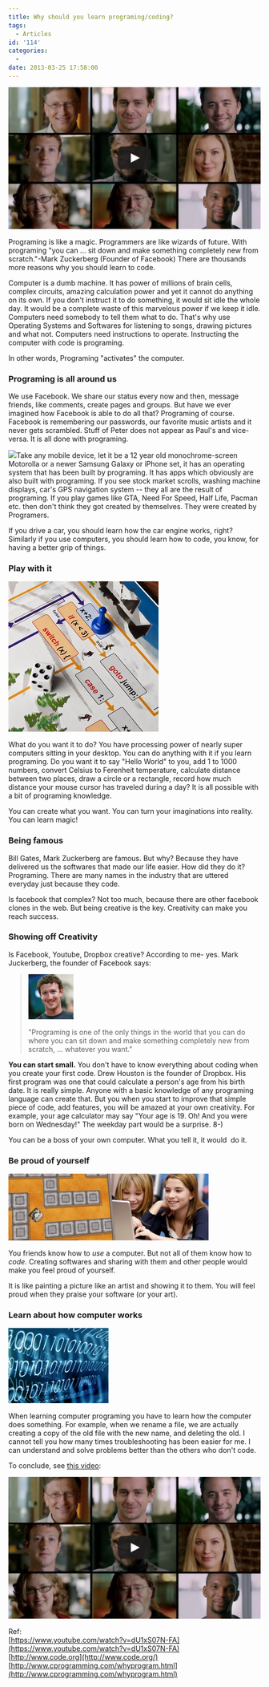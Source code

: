 ```yaml
---
title: Why should you learn programing/coding?
tags:
  - Articles
id: '114'
categories:
  - 
date: 2013-03-25 17:58:00
---
```


![](why-learn-programing/why-learn-programing.jpg)

Programing is like a magic. Programmers are like wizards of future. With programing "you can ... sit down and make something completely new from scratch."-Mark Zuckerberg (Founder of Facebook) There are thousands more reasons why you should learn to code.
<!-- more -->
  
  
Computer is a dumb machine. It has power of millions of brain cells, complex circuits, amazing calculation power and yet it cannot do anything on its own. If you don't instruct it to do something, it would sit idle the whole day. It would be a complete waste of this marvelous power if we keep it idle. Computers need somebody to tell them what to do. That's why use Operating Systems and Softwares for listening to songs, drawing pictures and what not. Computers need instructions to operate. Instructing the computer with code is programing.  
  
In other words, Programing "activates" the computer.  
  

### Programing is all around us

We use Facebook. We share our status every now and then, message friends, like comments, create pages and groups. But have we ever imagined how Facebook is able to do all that? Programing of course. Facebook is remembering our passwords, our favorite music artists and it never gets scrambled. Stuff of Peter does not appear as Paul's and vice-versa. It is all done with programing.  
  
[![](http://1.bp.blogspot.com/-k0oREF7Tb1g/UVA4zmqTDrI/AAAAAAAAAaE/_3xV7a_4LTk/s200/ios.jpg)](why-learn-programing/ios.jpg)Take any mobile device, let it be a 12 year old monochrome-screen Motorolla or a newer Samsung Galaxy or iPhone set, it has an operating system that has been built by programing. It has apps which obviously are also built with programing. If you see stock market scrolls, washing machine displays, car's GPS navigation system -- they all are the result of programing. If you play games like GTA, Need For Speed, Half Life, Pacman etc. then don't think they got created by themselves. They were created by Programers.  
  
If you drive a car, you should learn how the car engine works, right? Similarly if you use computers, you should learn how to code, you know, for having a better grip of things.  
  

### Play with it

![](why-learn-programing/ec05_c_jump_computer_programming_game_detail.jpg)

What do you want it to do? You have processing power of nearly super computers sitting in your desktop. You can do anything with it if you learn programing. Do you want it to say "Hello World" to you, add 1 to 1000 numbers, convert Celsius to Ferenheit temperature, calculate distance between two places, draw a circle or a rectangle, record how much distance your mouse cursor has traveled during a day? It is all possible with a bit of programing knowledge.  
  
You can create what you want. You can turn your imaginations into reality. You can learn magic!  
  

### Being famous

Bill Gates, Mark Zuckerberg are famous. But why? Because they have delivered us the softwares that made our life easier. How did they do it? Programing. There are many names in the industry that are uttered everyday just because they code.  
  
Is facebook that complex? Not too much, because there are other facebook clones in the web. But being creative is the key. Creativity can make you reach success.  
  

### Showing off Creativity

Is Facebook, Youtube, Dropbox creative? According to me- yes. Mark Juckerberg, the founder of Facebook says:  

> ![](why-learn-programing/markzuckerbergheadshot.jpg)
> 
> "Programing is one of the only things in the world that you can do where you can sit down and make something completely new from scratch, ... whatever you want."

  
  
**You can start small.** You don't have to know everything about coding when you create your first code. Drew Houston is the founder of Dropbox. His first program was one that could calculate a person's age from his birth date. It is really simple. Anyone with a basic knowledge of any programing language can create that. But you when you start to improve that simple piece of code, add features, you will be amazed at your own creativity. For example, your age calculator may say "Your age is 19. Oh! And you were born on Wednesday!" The weekday part would be a surprise. 8-)  
  
You can be a boss of your own computer. What you tell it, it would  do it.  

### Be proud of yourself

![](why-learn-programing/learn-prog.jpg)

You friends know how to _use_ a computer. But not all of them know how to _code_. Creating softwares and sharing with them and other people would make you feel proud of yourself.  
  
It is like painting a picture like an artist and showing it to them. You will feel proud when they praise your software (or your art).  
  

### Learn about how computer works

![](why-learn-programing/computer-programming.jpg)

When learning computer programing you have to learn how the computer does something. For example, when we rename a file, we are actually creating a copy of the old file with the new name, and deleting the old. I cannot tell you how many times troubleshooting has been easier for me. I can understand and solve problems better than the others who don't code.

  
  
  
  
To conclude, see [this video](http://www.youtube.com/watch?v=dU1xS07N-FA):  

[![](why-learn-programing/why-learn-programing.jpg)](http://www.youtube.com/watch?v=dU1xS07N-FA)

  
  
Ref:  
[https://www.youtube.com/watch?v=dU1xS07N-FA](https://www.youtube.com/watch?v=dU1xS07N-FA)  
[http://www.code.org](http://www.code.org/)  
[http://www.cprogramming.com/whyprogram.html](http://www.cprogramming.com/whyprogram.html)
